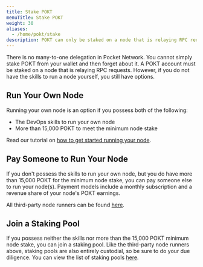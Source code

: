 ```yaml
---
title: Stake POKT
menuTitle: Stake POKT
weight: 30
aliases:
  - /home/pokt/stake
description: POKT can only be staked on a node that is relaying RPC requests. You can run a node yourself, pay someone to run a node for you, or join a staking pool.
---
```



There is no many-to-one delegation in Pocket Network. You cannot simply stake POKT from your wallet and then forget about it. A POKT account must be staked on a node that is relaying RPC requests. However, if you do not have the skills to run a node yourself, you still have options.

## Run Your Own Node

Running your own node is an option if you possess both of the following:

* The DevOps skills to run your own node
* More than 15,000 POKT to meet the minimum node stake

Read our tutorial on [how to get started running your node](/node/tutorials/zero-to-node/).

## Pay Someone to Run Your Node

If you don't possess the skills to run your own node, but you do have more than 15,000 POKT for the minimum node stake, you can pay someone else to run your node(s). Payment models include a monthly subscription and a revenue share of your node's POKT earnings.

All third-party node runners can be found [here](https://forum.pokt.network/t/recommended-node-hosting-services/366).

## Join a Staking Pool

If you possess neither the skills nor more than the 15,000 POKT minimum node stake, you can join a staking pool. Like the third-party node runners above, staking pools are also entirely custodial, so be sure to do your due diligence. You can view the list of staking pools [here](https://forum.pokt.network/t/overview-of-pooling-services/2437).
